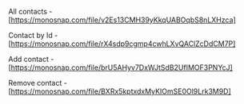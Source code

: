 All contacts - [https://monosnap.com/file/v2Es13CMH39yKkqUABOqbS8nLXHzca]

Contact by Id - [https://monosnap.com/file/rX4sdp9cgmp4cwhLXvQAClZcDdCM7P]

Add contact - [https://monosnap.com/file/brU5AHyv7DxWJtSdB2UfIMOF3PNYcJ]

Remove contact - [https://monosnap.com/file/BXRx5kptxdxMyKIOmSE0Ol9Lrk3M9D]
